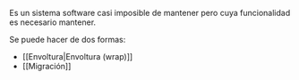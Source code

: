 Es un sistema software casi imposible de mantener pero cuya funcionalidad es necesario mantener.

Se puede hacer de dos formas:
- [[Envoltura|Envoltura (wrap)]]
- [[Migración]]

